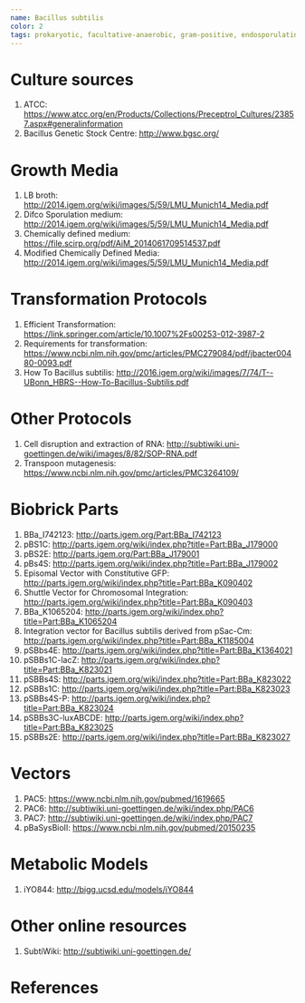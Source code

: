 ```yaml
---
name: Bacillus subtilis
color: 2
tags: prokaryotic, facultative-anaerobic, gram-positive, endosporulating
---
```

# Culture sources

1. ATCC: https://www.atcc.org/en/Products/Collections/Preceptrol_Cultures/23857.aspx#generalinformation
2. Bacillus Genetic Stock Centre: http://www.bgsc.org/

# Growth Media

1. LB broth: http://2014.igem.org/wiki/images/5/59/LMU_Munich14_Media.pdf
2. Difco Sporulation medium: http://2014.igem.org/wiki/images/5/59/LMU_Munich14_Media.pdf
3. Chemically defined medium: https://file.scirp.org/pdf/AiM_2014061709514537.pdf
4. Modified Chemically Defined Media: http://2014.igem.org/wiki/images/5/59/LMU_Munich14_Media.pdf

# Transformation Protocols

1. Efficient Transformation: https://link.springer.com/article/10.1007%2Fs00253-012-3987-2
2. Requirements for transformation: https://www.ncbi.nlm.nih.gov/pmc/articles/PMC279084/pdf/jbacter00480-0093.pdf
3. How To Bacillus subtilis: http://2016.igem.org/wiki/images/7/74/T--UBonn_HBRS--How-To-Bacillus-Subtilis.pdf

# Other Protocols
1. Cell disruption and extraction of RNA: http://subtiwiki.uni-goettingen.de/wiki/images/8/82/SOP-RNA.pdf
2. Transpoon mutagenesis: https://www.ncbi.nlm.nih.gov/pmc/articles/PMC3264109/

# Biobrick Parts
1. BBa_I742123: http://parts.igem.org/Part:BBa_I742123
2. pBS1C: http://parts.igem.org/wiki/index.php?title=Part:BBa_J179000
3. pBS2E: http://parts.igem.org/Part:BBa_J179001
4. pBs4S: http://parts.igem.org/wiki/index.php?title=Part:BBa_J179002
5. Episomal Vector with Constitutive GFP: http://parts.igem.org/wiki/index.php?title=Part:BBa_K090402
6. Shuttle Vector for Chromosomal Integration: http://parts.igem.org/wiki/index.php?title=Part:BBa_K090403
7. BBa_K1065204: http://parts.igem.org/wiki/index.php?title=Part:BBa_K1065204
8. Integration vector for Bacillus subtilis derived from pSac-Cm: http://parts.igem.org/wiki/index.php?title=Part:BBa_K1185004
9. pSBbs4E: http://parts.igem.org/wiki/index.php?title=Part:BBa_K1364021
10. pSBBs1C-lacZ: http://parts.igem.org/wiki/index.php?title=Part:BBa_K823021
11. pSBBs4S: http://parts.igem.org/wiki/index.php?title=Part:BBa_K823022
12. pSBBs1C: http://parts.igem.org/wiki/index.php?title=Part:BBa_K823023
13. pSBBs4S-P: http://parts.igem.org/wiki/index.php?title=Part:BBa_K823024
14. pSBBs3C-luxABCDE: http://parts.igem.org/wiki/index.php?title=Part:BBa_K823025
15. pSBBs2E: http://parts.igem.org/wiki/index.php?title=Part:BBa_K823027

# Vectors
1. PAC5: https://www.ncbi.nlm.nih.gov/pubmed/1619665
2. PAC6: http://subtiwiki.uni-goettingen.de/wiki/index.php/PAC6
3. PAC7: http://subtiwiki.uni-goettingen.de/wiki/index.php/PAC7
4. pBaSysBioII: https://www.ncbi.nlm.nih.gov/pubmed/20150235

# Metabolic Models
1. iYO844: http://bigg.ucsd.edu/models/iYO844

# Other online resources
1. SubtiWiki: http://subtiwiki.uni-goettingen.de/

# References

[^gc1]: http://2014.igem.org/wiki/images/5/59/LMU_Munich14_Media.pdf

[^gc2]: https://www.ncbi.nlm.nih.gov/pubmed/9147720

[^gc3]: http://www.nature.com/nrmicro/journal/v11/n1/full/nrmicro2921.html?foxtrotcallback=true

[^gc4]: https://www.ncbi.nlm.nih.gov/pmc/articles/PMC2395005/

[^gc5]: http://subtiwiki.uni-goettingen.de/wiki/index.php/M9_minimal_medium

[^gc6]: http://subtiwiki.uni-goettingen.de/wiki/index.php/Spizizen_minimal_medium

[^gc7]: http://www.dtic.mil/dtic/tr/fulltext/u2/a553789.pdf

[^gc8]: http://www.dtic.mil/dtic/tr/fulltext/u2/a553789.pdf
